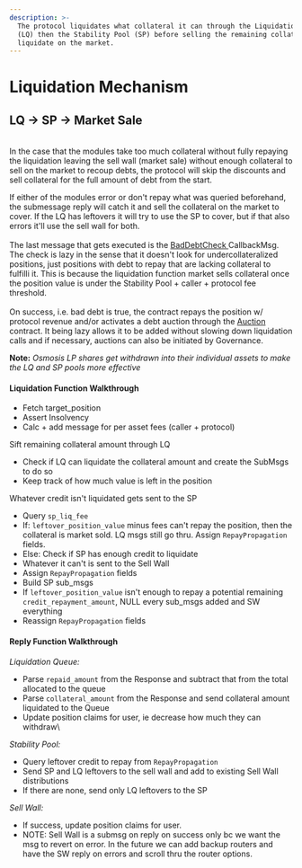 ```yaml
---
description: >-
  The protocol liquidates what collateral it can through the Liquidation Queue
  (LQ) then the Stability Pool (SP) before selling the remaining collateral to
  liquidate on the market.
---
```


# Liquidation Mechanism

## &#x20;                        LQ -> SP -> Market Sale

\
In the case that the modules take too much collateral without fully repaying the liquidation leaving the sell wall (market sale) without enough collateral to sell on the market to recoup debts, the protocol will skip the discounts and sell collateral for the full amount of debt from the start.

If either of the modules error or don't repay what was queried beforehand, the submessage reply will catch it and sell the collateral on the market to cover. If the LQ has leftovers it will try to use the SP to cover, but if that also errors it'll use the sell wall for both. \
\
The last message that gets executed is the [BadDebtCheck ](../smart-contracts/positions.md#baddebtcheck)CallbackMsg. The check is lazy in the sense that it doesn't look for undercollateralized positions, just positions with debt to repay that are lacking collateral to fulfilli it. This is because the liquidation function market sells collateral once the position value is under the Stability Pool + caller + protocol fee threshold.\
\
On success, i.e. bad debt is true, the contract repays the position w/ protocol revenue and/or activates a debt auction through the [Auction ](../smart-contracts/mbrn-auction.md)contract. It being lazy allows it to be added without slowing down liquidation calls and if necessary, auctions can also be initiated by Governance.

**Note:** _Osmosis LP shares get withdrawn into their individual assets to make the LQ and SP pools more effective_&#x20;

#### Liquidation Function Walkthrough

* Fetch target\_position
* Assert Insolvency
* Calc + add message for per asset fees (caller + protocol)

Sift remaining collateral amount through LQ

* Check if LQ can liquidate the collateral amount and create the SubMsgs to do so
* Keep track of how much value is left in the position

Whatever credit isn't liquidated gets sent to the SP

* Query `sp_liq_fee`
* If: `leftover_position_value` minus fees can't repay the position, then the collateral is market sold. LQ msgs still go thru. Assign `RepayPropagation` fields.
* Else: Check if SP has enough credit to liquidate
* Whatever it can't is sent to the Sell Wall
* Assign `RepayPropagation` fields
* Build SP sub\_msgs
* If `leftover_position_value` isn't enough to repay a potential remaining `credit_repayment_amount`, NULL every sub\_msgs added and SW everything
* Reassign `RepayPropagation` fields

#### Reply Function Walkthrough

_Liquidation Queue:_

* Parse `repaid_amount` from the Response and subtract that from the total allocated to the queue
* Parse `collateral_amount` from the Response and send collateral amount liquidated to the Queue
* Update position claims for user, ie decrease how much they can withdraw\


_Stability Pool:_

* Query leftover credit to repay from `RepayPropagation`
* Send SP and LQ leftovers to the sell wall and add to existing Sell Wall distributions
* If there are none, send only LQ leftovers to the SP



_Sell Wall:_

* If success, update position claims for user.
* NOTE: Sell Wall is a submsg on reply on success only bc we want the msg to revert on error. In the future we can add backup routers and have the SW reply on errors and scroll thru the router options.&#x20;
